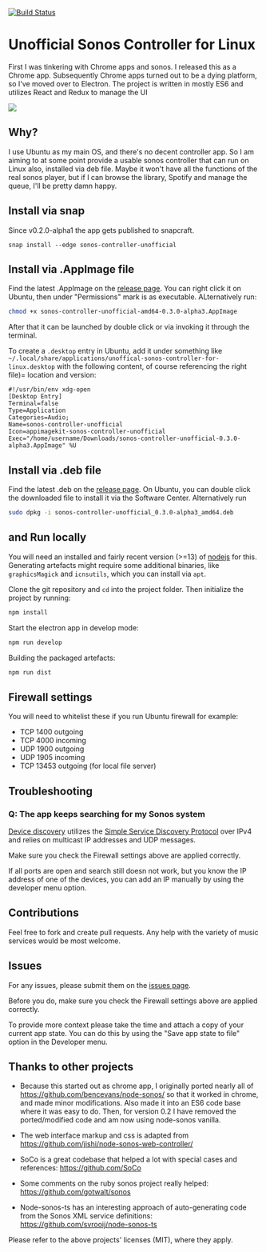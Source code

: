 [![Build Status](https://github.com/pascalopitz/unoffical-sonos-controller-for-linux/workflows/Build/release/badge.svg)](https://github.com/pascalopitz/unoffical-sonos-controller-for-linux/actions?query=workflow%3ABuild%2Frelease)

# Unofficial Sonos Controller for Linux

First I was tinkering with Chrome apps and sonos. I released this as a
Chrome app.
Subsequently Chrome apps turned out to be
a dying platform, so I've moved over to Electron. The project is written
in mostly ES6 and utilizes React and Redux to manage the UI

![](http://pascalopitz.github.io/unoffical-sonos-controller-for-linux/screenshots/screenshot_1.png?raw=true)

## Why?

I use Ubuntu as my main OS, and there's no decent controller app.
So I am aiming to at some point provide a usable sonos controller that
can run on Linux also, installed via deb file. Maybe it won't have all
the functions of the real sonos player, but if I can browse the library, Spotify
and manage the queue, I'll be pretty damn happy.

## Install via snap

Since v0.2.0-alpha1 the app gets published to snapcraft.

```
snap install --edge sonos-controller-unofficial
```

## Install via .AppImage file

Find the latest .AppImage on the [release page](https://github.com/pascalopitz/unoffical-sonos-controller-for-linux/releases).
You can right click it on Ubuntu, then under "Permissions" mark is as executable. ALternatively run:

```bash
chmod +x sonos-controller-unofficial-amd64-0.3.0-alpha3.AppImage
```

After that it can be launched by double click or via invoking it through the terminal.

To create a `.desktop` entry in Ubuntu, add it under something like `~/.local/share/applications/unoffical-sonos-controller-for-linux.desktop`
with the following content, of course referencing the right file)= location and version:

```
#!/usr/bin/env xdg-open
[Desktop Entry]
Terminal=false
Type=Application
Categories=Audio;
Name=sonos-controller-unofficial
Icon=appimagekit-sonos-controller-unofficial
Exec="/home/username/Downloads/sonos-controller-unofficial-0.3.0-alpha3.AppImage" %U
```

## Install via .deb file

Find the latest .deb on the [release page](https://github.com/pascalopitz/unoffical-sonos-controller-for-linux/releases).
On Ubuntu, you can double click the downloaded file to install it via the Software Center. Alternatively run

```bash
sudo dpkg -i sonos-controller-unofficial_0.3.0-alpha3_amd64.deb
```

##  and Run locally

You will need an installed and fairly recent version (>=13) of [nodejs](https://nodejs.org/) for this.
Generating artefacts might require some additional binaries, like `graphicsMagick` and
`icnsutils`, which you can install via `apt`.


Clone the git repository and `cd` into the project folder.
Then initialize the project by running:

```bash
npm install
```

Start the electron app in develop mode:

```bash
npm run develop
```

Building the packaged artefacts:

```bash
npm run dist
```

## Firewall settings

You will need to whitelist these if you run Ubuntu firewall for example:

- TCP 1400 outgoing
- TCP 4000 incoming
- UDP 1900 outgoing
- UDP 1905 incoming
- TCP 13453 outgoing (for local file server)

## Troubleshooting

### Q: The app keeps searching for my Sonos system

[Device discovery](https://github.com/bencevans/node-sonos/blob/master/lib/deviceDiscovery.js#L25) utilizes the [Simple Service Discovery Protocol](https://en.wikipedia.org/wiki/Simple_Service_Discovery_Protocol) over IPv4 and relies on multicast IP addresses and UDP messages.

Make sure you check the Firewall settings above are applied correctly.

If all ports are open and search still doesn not work, but you know the IP address of one of the devices, you can add an IP manually by using the developer menu option.


## Contributions

Feel free to fork and create pull requests. Any help with the variety of music services would be most welcome.

## Issues

For any issues, please submit them on the [issues page](https://github.com/pascalopitz/unoffical-sonos-controller-for-linux/issues).

Before you do, make sure you check the Firewall settings above are applied correctly.

To provide more context please take the time and attach a copy of your current app state. You can do this by using the "Save app state to file" option in the Developer menu.


## Thanks to other projects

- Because this started out as chrome app, I originally ported nearly all of https://github.com/bencevans/node-sonos/
  so that it worked in chrome, and made minor modifications.
  Also made it into an ES6 code base where it was easy to do.
  Then, for version 0.2 I have removed the ported/modified code and am now using node-sonos vanilla.

- The web interface markup and css is adapted from https://github.com/jishi/node-sonos-web-controller/

- SoCo is a great codebase that helped a lot with special cases and references: https://github.com/SoCo

- Some comments on the ruby sonos project really helped: https://github.com/gotwalt/sonos

- Node-sonos-ts has an interesting approach of auto-generating code from the Sonos XML service definitions: https://github.com/svrooij/node-sonos-ts

Please refer to the above projects' licenses (MIT), where they apply.


